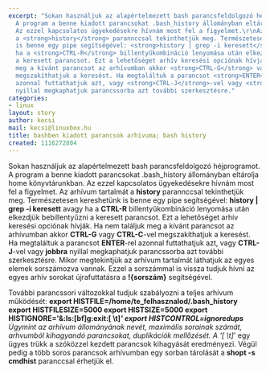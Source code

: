 ```yaml
---
excerpt: "Sokan használjuk az alapértelmezett bash parancsfeldolgozó héjprogramot.
  A program a benne kiadott parancsokat .bash_history állományban eltárolja home könyvtárunkban.
  Az ezzel kapcsolatos ügyekedésekre hívnám most fel a figyelmet.\r\nAz arhívum tartalmát
  a <strong>history</strong> parannccsal tekinthetjük meg. Természetesen kereshetünk
  is benne egy pipe segítségével: <strong>history | grep -i keresett</strong> avagy
  ha a <strong>CTRL-R</strong> billentyűkombináció lenyomása után elkezdjük bebillentyűzni
  a keresett parancsot. Ezt a lehetőséget arhív keresési opciónak hívják. Ha nem találjuk
  meg a kívánt parancsot az arhívumban akkor <strong>CTRL-G</strong> vagy <strong>CTRL-C</strong>-vel
  megszakíthatjuk a keresést. Ha megtaláltuk a parancsot <strong>ENTER</strong>-rel
  azonnal futtathatjuk azt, vagy <strong>CTRL-J</strong>-vel vagy <strong>jobbra</strong>
  nyillal megkaphatjuk parancssorba azt további szerkesztésre."
categories:
- linux
layout: story
author: kecsi
mail: kecsi@linuxbox.hu
title: bashben kiadott parancsok arhivuma; bash history
created: 1116272804
---
```

Sokan használjuk az alapértelmezett bash parancsfeldolgozó héjprogramot. A program a benne kiadott parancsokat .bash_history állományban eltárolja home könyvtárunkban. Az ezzel kapcsolatos ügyekedésekre hívnám most fel a figyelmet.
Az arhívum tartalmát a <strong>history</strong> parannccsal tekinthetjük meg. Természetesen kereshetünk is benne egy pipe segítségével: <strong>history | grep -i keresett</strong> avagy ha a <strong>CTRL-R</strong> billentyűkombináció lenyomása után elkezdjük bebillentyűzni a keresett parancsot. Ezt a lehetőséget arhív keresési opciónak hívják. Ha nem találjuk meg a kívánt parancsot az arhívumban akkor <strong>CTRL-G</strong> vagy <strong>CTRL-C</strong>-vel megszakíthatjuk a keresést. Ha megtaláltuk a parancsot <strong>ENTER</strong>-rel azonnal futtathatjuk azt, vagy <strong>CTRL-J</strong>-vel vagy <strong>jobbra</strong> nyillal megkaphatjuk parancssorba azt további szerkesztésre.<!--break-->
Mikor megtekintjük az arhívum tartalmát láthatjuk az egyes elemek sorszámozva vannak. Ezzel a sorszámmal is vissza tudjuk hívni az egyes  arhív sorokat újrafuttatásra a <strong>!{sorszám}</strong> segítségével.

További parancssori változokkal tudjuk szabályozni a teljes arhívum működését:
 <strong>export HISTFILE=/home/te_felhasznalod/.bash_history
 export HISTFILESIZE=5000
 export HISTSIZE=5000
 export HISTIGNORE='&:ls:[bf]g:exit:[ \t]*'
 export HISTCONTROL=ignoredups</strong>
Úgymint az arhívum állományának nevét, maximális sorainak számát, arhvumból kihagyandó parancsokat, duplikációk mellőzését.
A '[ \t]*' egy ügyes trükk a szóközzel kezdett parancsok kihagyását eredményezi.
Végül pedig a több soros parancsok arhívumban egy sorban tárolását a <strong>shopt -s cmdhist</strong> paranccsal érhetjük el.
